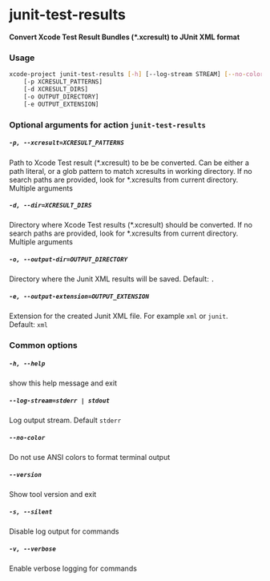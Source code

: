 
junit-test-results
==================


**Convert Xcode Test Result Bundles (*.xcresult) to JUnit XML format**
### Usage
```bash
xcode-project junit-test-results [-h] [--log-stream STREAM] [--no-color] [--version] [-s] [-v]
    [-p XCRESULT_PATTERNS]
    [-d XCRESULT_DIRS]
    [-o OUTPUT_DIRECTORY]
    [-e OUTPUT_EXTENSION]
```
### Optional arguments for action `junit-test-results`

##### `-p, --xcresult=XCRESULT_PATTERNS`


Path to Xcode Test result (\*.xcresult) to be be converted. Can be either a path literal, or a glob pattern to match xcresults in working directory. If no search paths are provided, look for \*.xcresults from current directory. Multiple arguments
##### `-d, --dir=XCRESULT_DIRS`


Directory where Xcode Test results (\*.xcresult) should be converted. If no search paths are provided, look for \*.xcresults from current directory. Multiple arguments
##### `-o, --output-dir=OUTPUT_DIRECTORY`


Directory where the Junit XML results will be saved. Default:&nbsp;`.`
##### `-e, --output-extension=OUTPUT_EXTENSION`


Extension for the created Junit XML file. For example `xml` or `junit`. Default:&nbsp;`xml`
### Common options

##### `-h, --help`


show this help message and exit
##### `--log-stream=stderr | stdout`


Log output stream. Default `stderr`
##### `--no-color`


Do not use ANSI colors to format terminal output
##### `--version`


Show tool version and exit
##### `-s, --silent`


Disable log output for commands
##### `-v, --verbose`


Enable verbose logging for commands